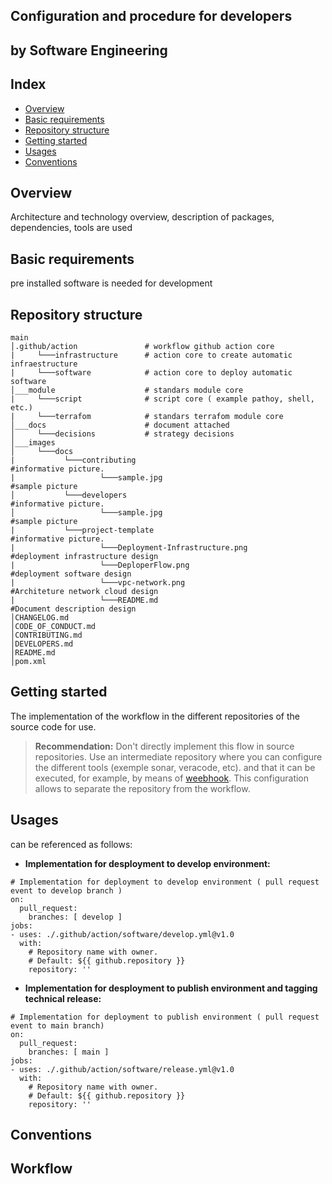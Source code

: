 ## Configuration and procedure for developers
## by Software Engineering

Index
---
- [Overview](#Overview)
- [Basic requirements](#Basic-requirements)
- [Repository structure](#Repository-structure)
- [Getting started](#Getting-started)
- [Usages](#Usages)
- [Conventions](#Conventions)

Overview
----
Architecture and technology overview, description of packages, dependencies, tools are used

Basic requirements
----
pre installed software is needed for development

Repository structure
----
````
main
│.github/action               # workflow github action core
|     └───infrastructure      # action core to create automatic infraestructure
|     └───software            # action core to deploy automatic software
│___module                    # standars module core
|     └───script              # script core ( example pathoy, shell, etc.)
|     └───terrafom            # standars terrafom module core
│___docs                      # document attached
│     └───decisions           # strategy decisions 
│___images
│     └───docs
|           └───contributing                                         #informative picture.
|                   └───sample.jpg                                   #sample picture
│           └───developers                                           #informative picture.
│                   └───sample.jpg                                   #sample picture
|           └───project-template                                     #informative picture.
|                   └───Deployment-Infrastructure.png                #deployment infrastructure design
|                   └───DeploperFlow.png                             #deployment software design
|                   └───vpc-network.png                              #Architeture network cloud design
|                   └───README.md                                    #Document description design
│CHANGELOG.md
│CODE_OF_CONDUCT.md
│CONTRIBUTING.md
│DEVELOPERS.md
│README.md
│pom.xml
````
Getting started
----

The implementation of the workflow in the different repositories of the source code for use. 
> **Recommendation:** Don't directly implement this flow in source repositories. Use an intermediate repository where you can configure the different tools (exemple sonar, veracode, etc). and that it can be executed, for example, by means of [weebhook](https://docs.github.com/en/github-ae@latest/developers/webhooks-and-events/webhooks/about-webhooks). This configuration allows to separate the repository from the workflow.

Usages
----
can be referenced as follows:

- **Implementation for desployment to develop environment:**
````
# Implementation for deployment to develop environment ( pull request event to develop branch )
on:
  pull_request:
    branches: [ develop ]
jobs:
- uses: ./.github/action/software/develop.yml@v1.0
  with:
    # Repository name with owner.
    # Default: ${{ github.repository }}
    repository: ''
````
- **Implementation for desployment to publish environment and tagging technical release:**
````
# Implementation for deployment to publish environment ( pull request event to main branch)
on:
  pull_request:
    branches: [ main ]
jobs:
- uses: ./.github/action/software/release.yml@v1.0
  with:
    # Repository name with owner.
    # Default: ${{ github.repository }}
    repository: ''
````

Conventions
----

Workflow
----
